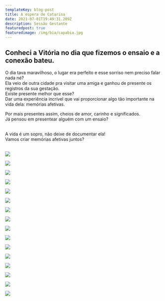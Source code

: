 ```yaml
---
templateKey: blog-post
title: A espera de Catarina
date: 2021-07-01T19:49:31.209Z
description: Sessão Gestante
featuredpost: true
featuredimage: /img/bia/capabia.jpg
---
```


## Conheci a Vitória no dia que fizemos o ensaio e a conexão bateu. <br>
O dia tava maravilhoso, o lugar era perfeito e esse sorriso nem preciso falar nada né?<br>
Ela veio de outra cidade pra visitar uma amiga e ganhou de presente os registros da sua gestação.<br>
Existe presente melhor que esse?<br>
Dar uma experiência incrível que vai proporcionar algo tão importante na vida dela: memórias afetivas.<br>

Por mais presentes assim, cheios de amor, carinho e significados.<br>
Já pensou em presentear alguém com um ensaio?<br><br>

A vida é um sopro, não deixe de documentar ela! <br>
Vamos criar memórias afetivas juntos?<br><br>
<div class="blog-post">


![](/img/bia/_MG_3634.jpg)

![](/img/bia/_MG_3655.jpg)

![](/img/bia/_MG_3734.jpg)

![](/img/bia/_MG_3755.jpg)

![](/img/bia/_MG_3763.jpg)

![](/img/bia/1.jpg)

![](/img/bia/10.jpg)

![](/img/bia/13.jpg)

![](/img/bia/2.jpg)

![](/img/bia/3.jpg)

![](/img/bia/4.jpg)

![](/img/bia/6.jpg)

![](/img/bia/7.jpg)

![](/img/bia/8.jpg)

![](/img/bia/9.jpg)

![](/img/bia/capabia.jpg)

</div>